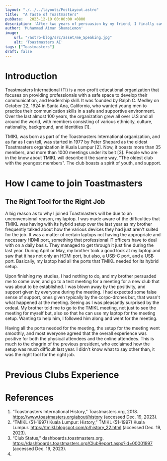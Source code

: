```yaml
---
layout: "./../../layouts/PostLayout.astro"
title:  "A Taste of Toastmasters"
pubDate:   2023-12-19 00:00:00 +0800
description: 'After two years of persuasion by my friend, I finally caved in and check what Toastmasters is all about. I went to a test meeting of a new club at the time and was impressed. Then, I went to TMIKL Toastmasters meeting and I was persuaded to finally join the club'
author: 'Muhammad Aiman Shamsiemon'
image:
    url: "/astro-blog/src/asset/me_Speaking.jpg"
    alt: 'Toastmasters AI'
tags: ["Toastmasters"]
draft: false
---
```

# Introduction
Toastmasters International (TI) is a non-profit educational organization that focuses on providing professionals with a safe space to develop their communication, and leadership skill. It was founded by Ralph C. Medley on October 22, 1924 in Santa Ana, California, who wanted young men to practice their communication skills in a safe and supportive environment. Over the last almost 100 years, the organization grew all over U.S and all around the world, with members consisting of various ethnicity, culture, nationality, background, and identities [1].

TMIKL was born as part of the Toastmasters International organization, and as far as I can tell, was started in 1977 by Peter Shepard as the oldest Toastmasters organization in Kuala Lumpur [2]. Now, it boasts more than 35 members, and more than 1000 meetings under its belt [3]. People who are in the know about TMIKL will describe it the same way, "The oldest club with the youngest members". The club boasts a spirit of youth, and support.

# How I came to join Toastmasters
## The Right Tool for the Right Job
A big reason as to why I joined Toastmasters will be due to an unconvensional reason, my laptop. I was made aware of the difficulties that TMIKL was having with its hybrid setup over the last year as my brother frequently talked about how the various devices they had just aren't suited for the job. It was a matter of certain laptops not having the appropriate and necessary HDMI port, something that professional IT officers have to deal with on a daily basis. They managed to get through it just fine during the last year. During April or May, my brother took a good look at my laptop and saw that it has not only an HDMI port, but also, a USB-C port, and a USB port. Basically, my laptop had all the ports that TMIKL needed for its hybrid setup.

Upon finishing my studies, I had nothing to do, and my brother persuaded me to come over, and go to a test meeting for a meeting for a new club that was about to be established. I was blown away by the positivity, and support given by everyone during the meeting. I had expected some false sense of support, ones given typically by the corpo-drones but, that wasn't what happened at the meeting. Seeing as I was pleasantly surprised by the ordeal. My brother told me to go to the TMIKL meeting, not just to see the meeting for myself but, also so that he can use my laptop for the meeting setup. Wanting to help him, I followed him along and went for the meeting.

Having all the ports needed for the meeting, the setup for the meeting went smoothly, and most everyone agreed that the overall experience was positive for both the physical attendees and the online attendees. This is much to the chagrin of the previous president, who exclaimed how the setup was much difficult last year. I didn't know what to say other than, it was the right tool for the right job.

# Previous Clubs Experience

# References

1. “Toastmasters International History,” Toastmasters.org, 2018. https://www.toastmasters.org/about/history (accessed Dec. 19, 2023).
2. “TMIKL (51-1997) Kuala Lumpur: History,” TMIKL (51-1997) Kuala Lumpur. https://tmikl.blogspot.com/p/history_22.html (accessed Dec. 19, 2023).
3. “Club Status,” dashboards.toastmasters.org. https://dashboards.toastmasters.org/ClubReport.aspx?id=00001997 (accessed Dec. 19, 2023).
4. 
